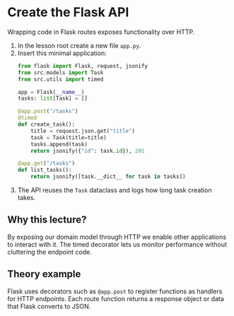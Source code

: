 # Create the Flask API
Wrapping code in Flask routes exposes functionality over HTTP.


1. In the lesson root create a new file `app.py`.
2. Insert this minimal application:
   ```python
   from flask import Flask, request, jsonify
   from src.models import Task
   from src.utils import timed

   app = Flask(__name__)
   tasks: list[Task] = []

   @app.post("/tasks")
   @timed
   def create_task():
       title = request.json.get("title")
       task = Task(title=title)
       tasks.append(task)
       return jsonify({"id": task.id}), 201

   @app.get("/tasks")
   def list_tasks():
       return jsonify([task.__dict__ for task in tasks])
   ```
3. The API reuses the `Task` dataclass and logs how long task creation takes.

## Why this lecture?

By exposing our domain model through HTTP we enable other applications to
interact with it. The timed decorator lets us monitor performance without
cluttering the endpoint code.
## Theory example
Flask uses decorators such as `@app.post` to register functions as handlers for HTTP endpoints. Each route function returns a response object or data that Flask converts to JSON.
